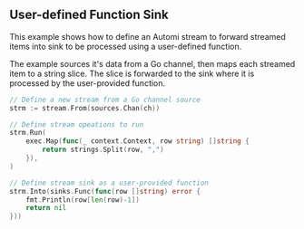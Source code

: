 ## User-defined Function Sink

This example shows how to define an Automi stream
to forward streamed items into sink to be processed
using a user-defined function.

The example sources it's data from a Go channel,
then maps each streamed item to a string slice.
The slice is forwarded to the sink where it is
processed by the user-provided function.

```go
// Define a new stream from a Go channel source
strm := stream.From(sources.Chan(ch))

// Define stream opeations to run
strm.Run(
	exec.Map(func(_ context.Context, row string) []string {
		return strings.Split(row, ",")
	}),
)

// Define stream sink as a user-provided function
strm.Into(sinks.Func(func(row []string) error {
	fmt.Println(row[len(row)-1])
	return nil
}))
```
